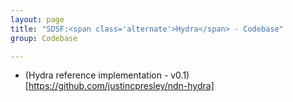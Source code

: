 ```yaml
---
layout: page
title: "SDSF:<span class='alternate'>Hydra</span> - Codebase"
group: Codebase

---
```


* (Hydra reference implementation - v0.1)[https://github.com/justincpresley/ndn-hydra]
